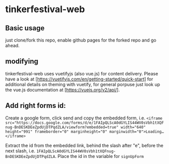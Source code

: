 # tinkerfestival-web

## Basic usage
just clone/fork this repo, enable github pages for the forked repo and go ahead.

## modifying 
tinkerfestival-web uses vuetifyjs (also vue.js) for content delivery. 
Please have a look at [https://vuetifyjs.com/en/getting-started/quick-start] for additional details on theming with vuetify, for general porpuse just look up the vue.js documentation at [https://vuejs.org/v2/api/].

## Add right forms id:
Create a google form, click send and copy the embedded form, i.e.
`<iframe src="https://docs.google.com/forms/d/e/1FAIpQLScA0dGYLIS44WV0sVbh1tXQFnug-BnDESKDEeZpdUjDTPqdZLA/viewform?embedded=true" width="640" height="991" frameborder="0" marginheight="0" marginwidth="0">Loading…</iframe>`

Extract the id from the embedded link, behind the slash after "e", before the next slash, i.e. `1FAIpQLScA0dGYLIS44WV0sVbh1tXQFnug-BnDESKDEeZpdUjDTPqdZLA`. Place the id in the variable for `signUpForm`
